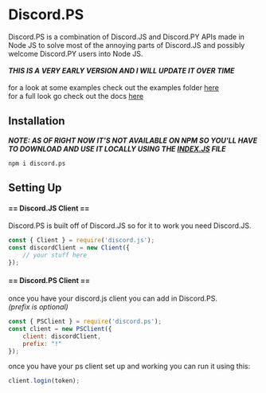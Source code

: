 # Discord.PS
Discord.PS is a combination of Discord.JS and Discord.PY APIs made in Node JS to solve most of the annoying parts of Discord.JS and possibly welcome Discord.PY users into Node JS.<br><br>
*__THIS IS A VERY EARLY VERSION AND I WILL UPDATE IT OVER TIME__*<br><br>
for a look at some examples check out the examples folder [here](https://github.com/TheFlameZEternal/Discord.PS/tree/main/examples)<br>
for a full look go check out the docs [here](https://github.com/TheFlameZEternal/Discord.PS/blob/main/docs.md)
## Installation
*__NOTE: AS OF RIGHT NOW IT'S NOT AVAILABLE ON NPM SO YOU'LL HAVE TO DOWNLOAD AND USE IT LOCALLY USING THE [INDEX.JS](https://github.com/TheFlameZEternal/Discord.PS/blob/main/index.js) FILE__*
```
npm i discord.ps
```
## Setting Up
#### **== Discord.JS Client ==**
Discord.PS is built off of Discord.JS so for it to work you need Discord.JS.
```js
const { Client } = require('discord.js');
const discordClient = new Client({
	// your stuff here
});
```
#### **== Discord.PS Client ==**
once you have your discord.js client you can add in Discord.PS.<br>
*(prefix is optional)*
```js
const { PSClient } = require('discord.ps');
const client = new PSClient({
	client: discordClient,
	prefix: "!" 
});
```
once you have your ps client set up and working you can run it using this:
```js
client.login(token);
```
